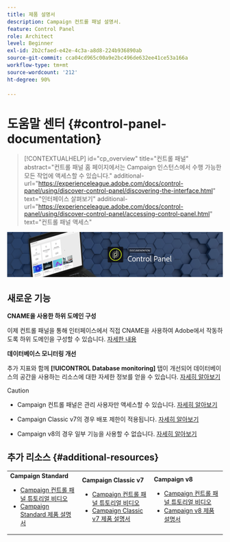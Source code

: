 ```yaml
---
title: 제품 설명서
description: Campaign 컨트롤 패널 설명서.
feature: Control Panel
role: Architect
level: Beginner
exl-id: 2b2cfaed-e42e-4c3a-a8d8-224b936890ab
source-git-commit: cca04cd965c00a9e2bc496de632ee41ce53a166a
workflow-type: tm+mt
source-wordcount: '212'
ht-degree: 90%

---
```


# 도움말 센터 {#control-panel-documentation}

>[!CONTEXTUALHELP]
>id="cp_overview"
>title="컨트롤 패널"
>abstract="컨트롤 패널 홈 페이지에서는 Campaign 인스턴스에서 수행 가능한 모든 작업에 액세스할 수 있습니다."
>additional-url="https://experienceleague.adobe.com/docs/control-panel/using/discover-control-panel/discovering-the-interface.html" text="인터페이스 살펴보기"
>additional-url="https://experienceleague.adobe.com/docs/control-panel/using/discover-control-panel/accessing-control-panel.html" text="컨트롤 패널 액세스"

![](assets/do-not-localize/banner.png)

## 새로운 기능

**CNAME을 사용한 하위 도메인 구성**

이제 컨트롤 패널을 통해 인터페이스에서 직접 CNAME을 사용하여 Adobe에서 작동하도록 하위 도메인을 구성할 수 있습니다. [자세한 내용](subdomains-certificates/using/setting-up-new-subdomain.md)

**데이터베이스 모니터링 개선**

추가 지표와 함께 **[!UICONTROL Database monitoring]** 탭이 개선되어 데이터베이스의 공간을 사용하는 리소스에 대한 자세한 정보를 얻을 수 있습니다. [자세히 알아보기](performance-monitoring/using/database-monitoring.md)

>[!CAUTION]
>
>* Campaign 컨트롤 패널은 관리 사용자만 액세스할 수 있습니다. [자세히 알아보기](https://experienceleague.adobe.com/docs/control-panel/using/discover-control-panel/managing-permissions.html#discover-control-panel)
>
>* Campaign Classic v7의 경우 배포 제한이 적용됩니다. [자세히 알아보기](faq.md#v7-restrictions)
>
>* Campaign v8의 경우 일부 기능을 사용할 수 없습니다. [자세히 알아보기](faq.md#v8-restrictions)


## 추가 리소스 {#additional-resources}

<table>
    <tr>
        <td><b>Campaign Standard</b><br/>
        <ul>
            <li><a href="https://experienceleague.adobe.com/docs/campaign-standard-learn/control-panel/control-panel-overview.html?lang=ko">Campaign 컨트롤 패널 튜토리얼 비디오</a></li>
            <li><a href="https://experienceleague.adobe.com/docs/campaign-standard/using/campaign-standard-home.html?lang=ko">Campaign Standard 제품 설명서</a></li>
        </ul>
        </td>
        <td><b>Campaign Classic v7</b><br/>
        <ul>
            <li><a href="https://experienceleague.adobe.com/docs/campaign-classic-learn/control-panel/control-panel-overview.html?lang=ko">Campaign 컨트롤 패널 튜토리얼 비디오</a></li>
            <li><a href="://experienceleague.adobe.com/docs/campaign-classic/using/campaign-classic-home.html?lang=ko">Campaign Classic v7 제품 설명서</a></li>
        </ul>
        </td>
        <td><b>Campaign v8</b><br/>
        <ul>
            <li><a href="https://experienceleague.adobe.com/docs/campaign-classic-learn/control-panel/control-panel-overview.html?lang=ko">Campaign 컨트롤 패널 튜토리얼 비디오</a></li>
            <li><a href="https://experienceleague.adobe.com/docs/campaign/campaign-v8/campaign-home.html">Campaign v8 제품 설명서</a></li>
        </ul>
        </td>
    </tr>
</table>
